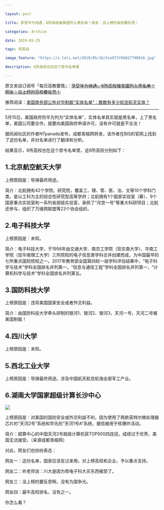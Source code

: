 ```yaml
---

layout: post

title: 享受华为待遇，6所高校被美国列入黑名单！网友：没上榜的高校要反思！

categories: Archive

date: 2019-05-25

tags: 贸易战

image_feature: "https://i.loli.net/2019/05/26/5ce972f69027790916.jpg"

description: 6所高校也在这个禁令名单里

---
```


原文来自订阅号「每日高教要情」：~~[享受华为待遇，6所高校被美国列入黑名单！网友：没上榜的高校要反思！](https://archive.li/msGrh)~~

推荐阅读：[美国商务部公布对华制裁“实体名单”：数数有多少航空航天实体？](https://www.sohu.com/a/316240999_628944?scm=1002.3d003a.f3011c.0-0)

---

5月15日，美国政府将华为列为“实体名单”，实体名单其实就是黑名单，上了黑名单，美国公司要合作，就要向美国政府申请许可，没有许可就是不合法！

据风闻社区的作者NTpanada发布，成都青椒网转发，该作者在BIS的官网上找到了这份名单，并对名单进行了翻译和分析。

结果显示，6所高校也在这个禁令名单里，这6所高校分别如下：

## 1.北京航空航天大学  

上榜原因是：导弹最终用途。

简介：北航拥有42个学院、研究院，覆盖工、理、管、医、法、文等10个学科门类，是以工科为主的综合性研究型高等学府；北航拥有1个国家实验室（筹）、9个国家重点实验室和一系列省部级实验室，承担了“月宫一号”等重大科研项目；北航还参与、组织了万维网联盟等23个协会组织。

## 2.电子科技大学  

上榜原因是：未知。

简介：电子科技大学，于1956年由交通大学、南京工学院（现东南大学）、华南工学院（现华南理工大学）三所院校的电子信息类学科合并创建而成，为中国最早的七所重点国防院校之一。2017年教育部全国第四轮一级学科评估结果中，“电子科学与技术”学科全国排名并列第一，“信息与通信工程”学科全国排名并列第一，“计算机科学与技术”学科全国排名并列第五。

## 3.国防科技大学  

上榜原因是：违背美国国家安全或者外交利益。

简介：由国防科技大学牵头研制的银河1、银河2、银河3，天河一号，天河二号被美国制裁！

## 4.四川大学  

上榜原因是：未知。

## 5.西北工业大学  

上榜原因是：导弹最终用途。涉及中国航天航空航海全部军工产业。

## 6.湖南大学国家超级计算长沙中心  

![](https://i.loli.net/2019/05/26/5ce972f69027790916.jpg)

上榜原因是：对美国的国防安全或外交利益不利，因为使用了两款英特尔微处理器芯片的“天河2号”系统和早先的“天河1号A”系统，据信被用于核爆炸活动。

简介：超算中心的中国天河2号超级计算机获TOP500四连冠，成绩过于优秀，美国无法接受。（来源成都青椒网）

对此，网友们也纷纷表态：

网友一：这份名单，国家应该反过来用，对上榜高校和企业，予以重点支持。

网友二：听老师说：川大是因为帮电子科大买东西被禁了。

网友三：没上榜的要反思啊，没有为国争光。

网友四：最牛高校排名，没有之一。

你怎么看？
